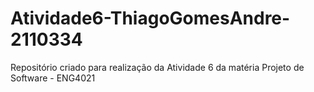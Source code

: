# Atividade6-ThiagoGomesAndre-2110334
Repositório criado para realização da Atividade 6 da matéria Projeto de Software - ENG4021
